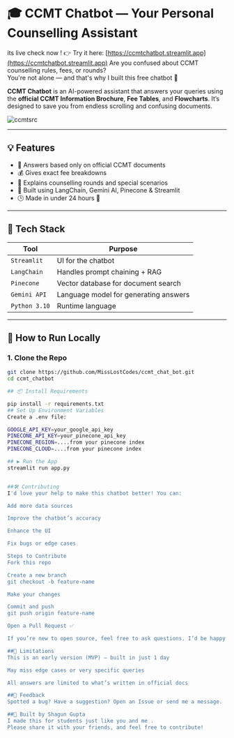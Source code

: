 # 🎓 CCMT Chatbot — Your Personal Counselling Assistant
its live check now ! 👉 Try it here: [https://ccmtchatbot.streamlit.app](https://ccmtchatbot.streamlit.app)
Are you confused about CCMT counselling rules, fees, or rounds?  
You're not alone — and that's why I built this free chatbot 💬

**CCMT Chatbot** is an AI-powered assistant that answers your queries using the **official CCMT Information Brochure**, **Fee Tables**, and **Flowcharts**. It’s designed to save you from endless scrolling and confusing documents.

![ccmtsrc](https://github.com/user-attachments/assets/b1df0d2c-9a08-42a4-80e7-a60dc72be9f8)


---

## 💡 Features

- 📖 Answers based only on official CCMT documents
- 💰 Gives exact fee breakdowns
- 🔁 Explains counselling rounds and special scenarios
- 🧠 Built using LangChain, Gemini AI, Pinecone & Streamlit
- 🕒 Made in under 24 hours 💪

---

## 🧪 Tech Stack

| Tool         | Purpose                           |
|--------------|------------------------------------|
| `Streamlit`  | UI for the chatbot                 |
| `LangChain`  | Handles prompt chaining + RAG      |
| `Pinecone`   | Vector database for document search|
| `Gemini API` | Language model for generating answers |
| `Python 3.10`| Runtime language                   |

---

## 🚀 How to Run Locally

### 1. Clone the Repo

```bash
git clone https://github.com/MissLostCodes/ccmt_chat_bot.git
cd ccmt_chatbot

## 📦 Install Requirements

pip install -r requirements.txt
## Set Up Environment Variables
Create a .env file:

GOOGLE_API_KEY=your_google_api_key
PINECONE_API_KEY=your_pinecone_api_key
PINECONE_REGION=....from your pinecone index
PINECONE_CLOUD=....from your pinecone index

## ▶️ Run the App
streamlit run app.py


##🛠 Contributing
I'd love your help to make this chatbot better! You can:

Add more data sources

Improve the chatbot’s accuracy

Enhance the UI

Fix bugs or edge cases

Steps to Contribute
Fork this repo

Create a new branch
git checkout -b feature-name

Make your changes

Commit and push
git push origin feature-name

Open a Pull Request ✅

If you’re new to open source, feel free to ask questions. I’d be happy to help!

##🧠 Limitations
This is an early version (MVP) — built in just 1 day

May miss edge cases or very specific queries

All answers are limited to what’s written in official docs

##💬 Feedback
Spotted a bug? Have a suggestion? Open an Issue or send me a message.

##🤍 Built by Shagun Gupta
I made this for students just like you and me .
Please share it with your friends, and feel free to contribute!









